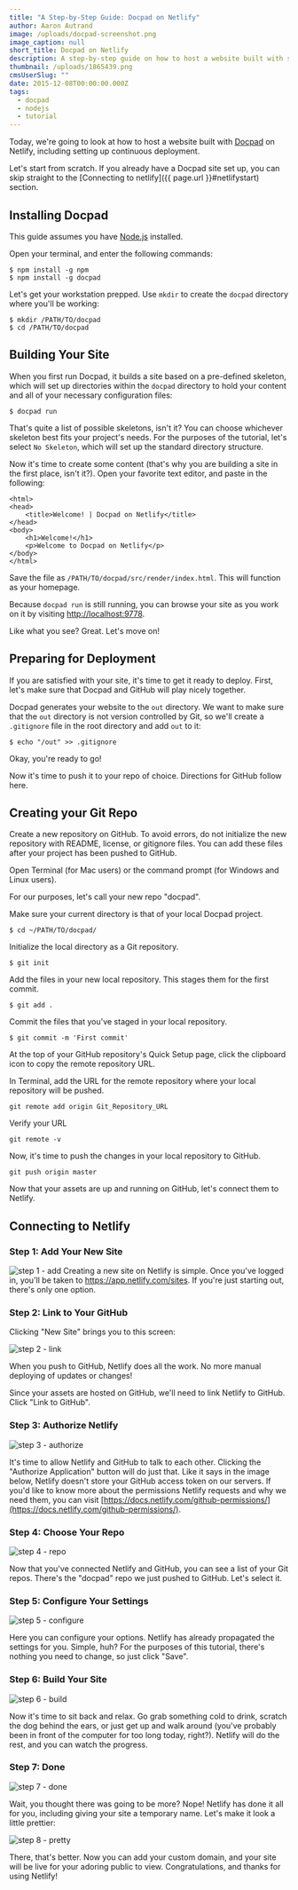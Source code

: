 ```yaml
---
title: "A Step-by-Step Guide: Docpad on Netlify"
author: Aaron Autrand
image: /uploads/docpad-screenshot.png
image_caption: null
short_title: Docpad on Netlify
description: A step-by-step guide on how to host a website built with static site generator Docpad.
thumbnail: /uploads/1865439.png
cmsUserSlug: ""
date: 2015-12-08T00:00:00.000Z
tags:
  - docpad
  - nodejs
  - tutorial
---
```


Today, we're going to look at how to host a website built with [Docpad](http://docpad.org/) on Netlify, including setting up continuous deployment.

Let's start from scratch. If you already have a Docpad site set up, you can skip straight to the [Connecting to netlify]({{ page.url }}#netlifystart) section.

<!-- excerpt -->

## Installing Docpad

This guide assumes you have [Node.js](https://nodejs.org) installed.

Open your terminal, and enter the following commands:

```
$ npm install -g npm
$ npm install -g docpad
```

Let's get your workstation prepped. Use `mkdir` to create the `docpad` directory where you'll be working:

```
$ mkdir /PATH/TO/docpad
$ cd /PATH/TO/docpad
```

## Building Your Site

When you first run Docpad, it builds a site based on a pre-defined skeleton, which will set up directories within the `docpad` directory to hold your content and all of your necessary configuration files:

```
$ docpad run
```

That's quite a list of possible skeletons, isn't it? You can choose whichever skeleton best fits your project's needs. For the purposes of the tutorial, let's select `No Skeleton`, which will set up the standard directory structure.

Now it's time to create some content (that's why you are building a site in the first place, isn't it?). Open your favorite text editor, and paste in the following:

```
<html>
<head>
    <title>Welcome! | Docpad on Netlify</title>
</head>
<body>
    <h1>Welcome!</h1>
    <p>Welcome to Docpad on Netlify</p>
</body>
</html>
```

Save the file as `/PATH/TO/docpad/src/render/index.html`. This will function as your homepage.

Because `docpad run` is still running, you can browse your site as you work on it by visiting [http://localhost:9778](http://localhost:9778/).

Like what you see? Great. Let's move on!

## **Preparing for Deployment**

If you are satisfied with your site, it's time to get it ready to deploy. First, let's make sure that Docpad and GitHub will play nicely together.

Docpad generates your website to the `out` directory. We want to make sure that the `out` directory is not version controlled by Git, so we'll create a `.gitignore` file in the root directory and add `out` to it:

```
$ echo "/out" >> .gitignore
```

Okay, you're ready to go!

Now it's time to push it to your repo of choice. Directions for GitHub follow here.

## **Creating your Git Repo**

Create a new repository on GitHub. To avoid errors, do not initialize the new repository with README, license, or gitignore files. You can add these files after your project has been pushed to GitHub.

Open Terminal (for Mac users) or the command prompt (for Windows and Linux users).

For our purposes, let's call your new repo "docpad".

Make sure your current directory is that of your local Docpad project.

```
$ cd ~/PATH/TO/docpad/
```

Initialize the local directory as a Git repository.
```
$ git init
```
Add the files in your new local repository. This stages them for the first commit.

```
$ git add .
```

Commit the files that you've staged in your local repository.

```
$ git commit -m 'First commit'
```

At the top of your GitHub repository's Quick Setup page, click the clipboard icon to copy the remote repository URL.

In Terminal, add the URL for the remote repository where your local repository will be pushed.

```
git remote add origin Git_Repository_URL
```

Verify your URL

```
git remote -v
```

Now, it's time to push the changes in your local repository to GitHub.

```
git push origin master
```

Now that your assets are up and running on GitHub, let's connect them to Netlify.

<a id="netlifystart"></a>

## **Connecting to Netlify**

### Step 1: Add Your New Site

![step 1 - add](https://cloud.githubusercontent.com/assets/6520639/9803638/717820a6-57d9-11e5-838f-d2a732eb0a41.png)
Creating a new site on Netlify is simple. Once you've logged in, you'll be taken to https://app.netlify.com/sites. If you're just starting out, there's only one option.

### Step 2: Link to Your GitHub

Clicking "New Site" brings you to this screen:

![step 2 - link](https://cloud.githubusercontent.com/assets/6520639/9803637/7176ac8a-57d9-11e5-9b09-f43dc772a4f9.png)

When you push to GitHub, Netlify does all the work. No more manual deploying of updates or changes!

Since your assets are hosted on GitHub, we'll need to link  Netlify to GitHub. Click "Link to GitHub".

### Step 3: Authorize Netlify

![step 3 - authorize](https://cloud.githubusercontent.com/assets/6520639/9803635/71760370-57d9-11e5-8bdb-850aa176a22c.png)

It's time to allow Netlify and GitHub to talk to each other. Clicking the "Authorize Application" button will do just that. Like it says in the image below, Netlify doesn't store your GitHub access token on our servers. If you'd like to know more about the permissions Netlify requests and why we need them, you can visit [https://docs.netlify.com/github-permissions/](https://docs.netlify.com/github-permissions/).

### Step 4: Choose Your Repo

![step 4 - repo](https://raw.githubusercontent.com/munkymack/netlify-assets/master/Step4Docpad.png)

Now that you've connected Netlify and GitHub, you can see a list of your Git repos. There's the "docpad" repo we just pushed to GitHub. Let's select it.

### Step 5: Configure Your Settings

![step 5 - configure](https://raw.githubusercontent.com/munkymack/netlify-assets/master/Step5Docpad.png)

Here you can configure your options. Netlify has already propagated the settings for you. Simple, huh? For the purposes of this tutorial, there's nothing you need to change, so just click "Save".

### Step 6: Build Your Site

![step 6 - build](https://cloud.githubusercontent.com/assets/6520639/9803640/717b9c40-57d9-11e5-9ca4-92f90f8ed005.png)

Now it's time to sit back and relax. Go grab something cold to drink, scratch the dog behind the ears, or just get up and walk around (you've probably been in front of the computer for too long today, right?). Netlify will do the rest, and you can watch the progress.

### Step 7: Done

![step 7 - done](https://raw.githubusercontent.com/munkymack/netlify-assets/master/Step7Docpad.png)

Wait, you thought there was going to be more? Nope! Netlify has done it all for you, including giving your site a temporary name. Let's make it look a little prettier:

![step 8 - pretty](https://raw.githubusercontent.com/munkymack/netlify-assets/master/Step8Docpad.png)

There, that's better. Now you can add your custom domain, and your site will be live for your adoring public to view. Congratulations, and thanks for using Netlify!
